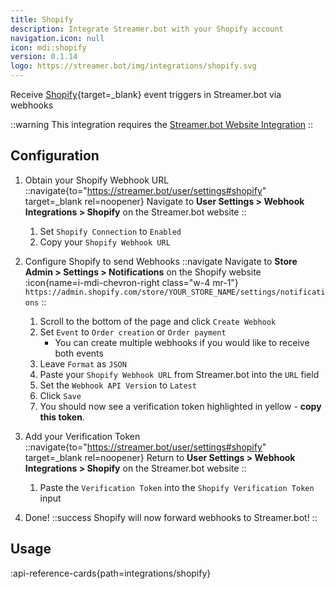 ```yaml
---
title: Shopify
description: Integrate Streamer.bot with your Shopify account
navigation.icon: null
icon: mdi:shopify
version: 0.1.14
logo: https://streamer.bot/img/integrations/shopify.svg
---
```


Receive [Shopify](https://shopify.com){target=_blank} event triggers in Streamer.bot via webhooks

::warning
This integration requires the [Streamer.bot Website Integration](/guide/integrations/streamerbot)
::

## Configuration

1. Obtain your Shopify Webhook URL
    ::navigate{to="https://streamer.bot/user/settings#shopify" target=_blank rel=noopener}
    Navigate to **User Settings > Webhook Integrations > Shopify** on the Streamer.bot website
    ::

    1. Set `Shopify Connection` to `Enabled`
    2. Copy your `Shopify Webhook URL`

2. Configure Shopify to send Webhooks
    ::navigate
    Navigate to **Store Admin > Settings > Notifications** on the Shopify website<br/>
    :icon{name=i-mdi-chevron-right class="w-4 mr-1"} `https://admin.shopify.com/store/YOUR_STORE_NAME/settings/notifications`
    ::

    1. Scroll to the bottom of the page and click `Create Webhook`
    2. Set `Event` to `Order creation` or `Order payment`
        - You can create multiple webhooks if you would like to receive both events
    3. Leave `Format` as `JSON`
    4. Paste your `Shopify Webhook URL` from Streamer.bot into the `URL` field
    5. Set the `Webhook API Version` to `Latest`
    6. Click `Save`
    7. You should now see a verification token highlighted in yellow - **copy this token**.

3. Add your Verification Token
    ::navigate{to="https://streamer.bot/user/settings#shopify" target=_blank rel=noopener}
    Return to **User Settings > Webhook Integrations > Shopify** on the Streamer.bot website
    ::

    1. Paste the `Verification Token` into the `Shopify Verification Token` input

4. Done!
    ::success
    Shopify will now forward webhooks to Streamer.bot!
    ::

## Usage
:api-reference-cards{path=integrations/shopify}
